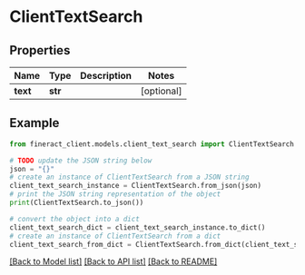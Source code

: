 # ClientTextSearch


## Properties

Name | Type | Description | Notes
------------ | ------------- | ------------- | -------------
**text** | **str** |  | [optional] 

## Example

```python
from fineract_client.models.client_text_search import ClientTextSearch

# TODO update the JSON string below
json = "{}"
# create an instance of ClientTextSearch from a JSON string
client_text_search_instance = ClientTextSearch.from_json(json)
# print the JSON string representation of the object
print(ClientTextSearch.to_json())

# convert the object into a dict
client_text_search_dict = client_text_search_instance.to_dict()
# create an instance of ClientTextSearch from a dict
client_text_search_from_dict = ClientTextSearch.from_dict(client_text_search_dict)
```
[[Back to Model list]](../README.md#documentation-for-models) [[Back to API list]](../README.md#documentation-for-api-endpoints) [[Back to README]](../README.md)


